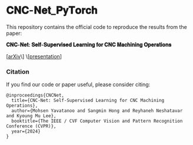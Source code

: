 # 𝐂𝐍𝐂-𝐍𝐞𝐭_𝐏𝐲𝐓𝐨𝐫𝐜𝐡

This repository contains the official code to reproduce the results from the paper:

**𝐂𝐍𝐂-𝐍𝐞𝐭: 𝐒𝐞𝐥𝐟-𝐒𝐮𝐩𝐞𝐫𝐯𝐢𝐬𝐞𝐝 𝐋𝐞𝐚𝐫𝐧𝐢𝐧𝐠 𝐟𝐨𝐫 𝐂𝐍𝐂 𝐌𝐚𝐜𝐡𝐢𝐧𝐢𝐧𝐠 𝐎𝐩𝐞𝐫𝐚𝐭𝐢𝐨𝐧𝐬**

\[[arXiv]([https://arxiv.org/abs/2307.12751](https://arxiv.org/abs/2312.09925))\] \[[presentation]()\] 





### Citation
If you find our code or paper useful, please consider citing:
```
@inproceedings{CNCNet,
  title={CNC-Net: Self-Supervised Learning for CNC Machining Operations},
  author={Mohsen Yavatanoo and Sangmin Hong and Reyhaneh Neshatavar and Kyoung Mu Lee},
  booktitle={The IEEE / CVF Computer Vision and Pattern Recognition Conference (CVPR)},
  year={2024}
}
```

